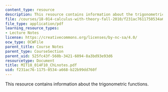 ```yaml
---
content_type: resource
description: This resource contains information about the trigonometric functions.
file: /courses/18-014-calculus-with-theory-fall-2010/f231ac7611750534a668b22b99dd760f_MIT18_014F10_ChLnotes.pdf
file_type: application/pdf
learning_resource_types:
- Lecture Notes
license: https://creativecommons.org/licenses/by-nc-sa/4.0/
ocw_type: OCWFile
parent_title: Course Notes
parent_type: CourseSection
parent_uid: 525fc43f-560b-3421-6094-8a3bd93e93d6
resourcetype: Document
title: MIT18_014F10_ChLnotes.pdf
uid: f231ac76-1175-0534-a668-b22b99dd760f
---
```

This resource contains information about the trigonometric functions.